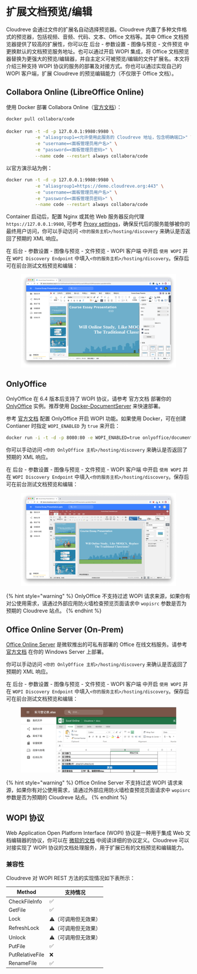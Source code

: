 # 扩展文档预览/编辑

Cloudreve 会通过文件的扩展名自动选择预览器。Cloudreve 内置了多种文件格式的预览器，包括视频、音频、代码、文本、Office 文档等。其中 Office 文档预览器提供了较高的扩展性，你可以在 后台 - 参数设置 - 图像与预览 - 文件预览 中更换默认的文档预览服务地址。也可以通过开启 WOPI 集成，将 Office 文档预览器替换为更强大的预览/编辑器，并自主定义可被预览/编辑的文件扩展名。本文将介绍三种支持 WOPI 协议的服务的部署及对接方式。你也可以通过实现自己的 WOPI 客户端，扩展 Cloudreve 的预览编辑能力（不仅限于 Office 文档）。

## Collabora Online (LibreOffice Online)

使用 Docker 部署 Collabora Online（[官方文档](https://sdk.collaboraonline.com/docs/installation/CODE\_Docker\_image.html#code-docker-image)）：

```sh
docker pull collabora/code

docker run -t -d -p 127.0.0.1:9980:9980 \
           -e "aliasgroup1=<允许使用此服务的 Cloudreve 地址，包含明确端口>" \
           -e "username=<面板管理员用户名>" \
           -e "password=<面板管理员密码>" \
           --name code --restart always collabora/code
```

以官方演示站为例：

```sh
docker run -t -d -p 127.0.0.1:9980:9980 \
           -e "aliasgroup1=https://demo.cloudreve.org:443" \
           -e "username=<面板管理员用户名>" \
           -e "password=<面板管理员密码>" \
           --name code --restart always collabora/code
```

Container 启动后，配置 Nginx 或其他 Web 服务器反向代理 `https://127.0.0.1:9980`, 可参考 [Proxy settings](https://sdk.collaboraonline.com/docs/installation/Proxy\_settings.html)，确保反代后的服务能够被你的最终用户访问，你可以手动访问 `<你的服务主机>/hosting/discovery` 来确认是否返回了预期的 XML 响应。

在 后台 - 参数设置 - 图像与预览 - 文件预览 - WOPI 客户端 中开启 `使用 WOPI` 并在 `WOPI Discovery Endpoint` 中填入`<你的服务主机>/hosting/discovery`。保存后可在前台测试文档预览和编辑：

<figure><img src="../.gitbook/assets/截屏2023-02-10 11.17.52.png" alt=""><figcaption></figcaption></figure>

## OnlyOffice

OnlyOffice 在 6.4 版本后支持了 WOPI 协议，请参考 官方文档 部署你的 [OnlyOffice](https://helpcenter.onlyoffice.com/) 实例。推荐使用 [Docker-DocumentServer](https://github.com/ONLYOFFICE/Docker-DocumentServer) 来快速部署。

参考 [官方文档](https://helpcenter.onlyoffice.com/installation/docs-developer-configuring.aspx#WOPI) 配置 OnlyOffice 开启 WOPI 功能。如果使用 Docker，可在创建 Contianer 时指定 `WOPI_ENABLED` 为 `true` 来开启：

```sh
docker run -i -t -d -p 8080:80 -e WOPI_ENABLED=true onlyoffice/documentserver
```

你可以手动访问 `<你的 OnlyOffice 主机>/hosting/discovery` 来确认是否返回了预期的 XML 响应。

在 后台 - 参数设置 - 图像与预览 - 文件预览 - WOPI 客户端 中开启 `使用 WOPI` 并在 `WOPI Discovery Endpoint` 中填入`<你的服务主机>/hosting/discovery`。保存后可在前台测试文档预览和编辑：

<figure><img src="../.gitbook/assets/截屏2023-02-10 11.49.56.png" alt=""><figcaption></figcaption></figure>

{% hint style="warning" %}
OnlyOffice 不支持过滤 WOPI 请求来源，如果你有对公使用需求，请通过外部应用防火墙检查预览页面请求中 `wopisrc` 参数是否为预期的 Cloudreve 站点。
{% endhint %}

## Office Online Server (On-Prem)

[Office Online Server](https://learn.microsoft.com/en-us/officeonlineserver/office-online-server) 是微软推出的可私有部署的 Office 在线文档服务。请参考 [官方文档](https://learn.microsoft.com/en-us/officeonlineserver/deploy-office-online-server) 在你的 Windows Server 上部署。

你可以手动访问 `<你的 OnlyOffice 主机>/hosting/discovery` 来确认是否返回了预期的 XML 响应。

在 后台 - 参数设置 - 图像与预览 - 文件预览 - WOPI 客户端 中开启 `使用 WOPI` 并在 `WOPI Discovery Endpoint` 中填入`<你的服务主机>/hosting/discovery`。保存后可在前台测试文档预览和编辑：

<figure><img src="../.gitbook/assets/IMG_8653 (1).PNG" alt=""><figcaption></figcaption></figure>

{% hint style="warning" %}
Office Online Server 不支持过滤 WOPI 请求来源，如果你有对公使用需求，请通过外部应用防火墙检查预览页面请求中 `wopisrc` 参数是否为预期的 Cloudreve 站点。
{% endhint %}

## WOPI 协议

Web Application Open Platform Interface (WOPI) 协议是一种用于集成 Web 文档编辑器的协议，你可以在 [微软的文档](https://learn.microsoft.com/en-us/microsoft-365/cloud-storage-partner-program/online/) 中阅读详细的协议定义。Cloudreve 可以对接实现了 WOPI 协议的文档处理服务，用于扩展已有的文档预览和编辑能力。

### 兼容性

Cloudreve 对 WOPI REST 方法的实现情况如下表所示：

| Method          | 支持情况        |
| --------------- | ----------- |
| CheckFileInfo   | ✅           |
| GetFile         | ✅           |
| Lock            | ⚠️（可调用但无效果） |
| RefreshLock     | ⚠️（可调用但无效果） |
| Unlock          | ⚠️（可调用但无效果） |
| PutFile         | ✅           |
| PutRelativeFile | ❌           |
| RenameFile      | ✅           |
